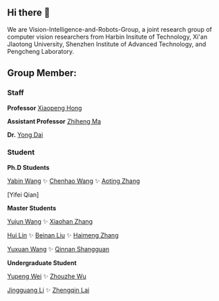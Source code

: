 ## Hi there 👋


We are Vision-Intelligence-and-Robots-Group, a joint research group of computer vision researchers from Harbin Insitute of Technology, Xi'an JIaotong University, Shenzhen Institute of Advanced Technology, and Pengcheng Laboratory.


## Group Member:

### Staff

**Professor** [Xiaopeng Hong](http://homepage.hit.edu.cn/hongxiaopeng)

**Assistant Professor** [Zhiheng Ma](https://github.com/ZhihengCV)

**Dr.** [Yong Dai](https://github.com/Yong-DAI)

### Student

**Ph.D Students**

[Yabin Wang](https://github.com/iamwangyabin) :sparkles: [Chenhao Wang](https://github.com/Mr-Monday) :sparkles: [Aoting Zhang](https://github.com/aooating)

[Yifei Qian]

**Master Students**

[Yujun Wang](https://github.com/wyj1158965943) :sparkles: [Xiaohan Zhang](https://github.com/zxxxxh)

[Hui Lin](https://github.com/LoraLinH) :sparkles: [Beinan Liu](https://github.com/pinna526) :sparkles: [Haimeng Zhang](https://github.com/infinite0522)

[Yuxuan Wang](https://github.com/wyx0203) :sparkles: [Qinnan Shangguan](https://github.com/SG12QT)

**Undergraduate Student**

[Yupeng Wei](https://github.com/Lin-ke) :sparkles: [Zhouzhe Wu](https://github.com/wu-zz)

[Jingguang Li](https://github.com/benmagnifico) :sparkles: [Zhengqin Lai](https://github.com/ZhengQinLai)




<!--

**Here are some ideas to get you started:**

🙋‍♀️ A short introduction - what is your organization all about?
🌈 Contribution guidelines - how can the community get involved?
👩‍💻 Useful resources - where can the community find your docs? Is there anything else the community should know?
🍿 Fun facts - what does your team eat for breakfast?
🧙 Remember, you can do mighty things with the power of [Markdown](https://docs.github.com/github/writing-on-github/getting-started-with-writing-and-formatting-on-github/basic-writing-and-formatting-syntax)
-->
